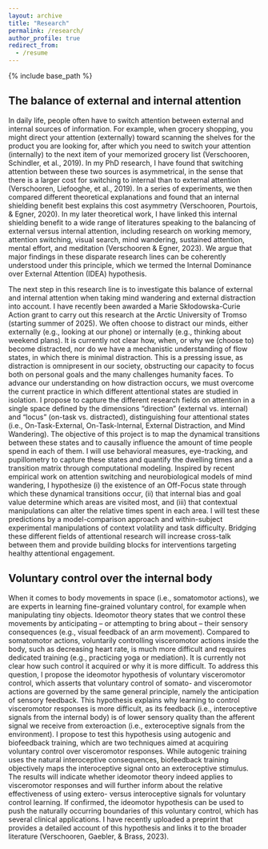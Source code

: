 ```yaml
---
layout: archive
title: "Research"
permalink: /research/
author_profile: true
redirect_from:
  - /resume
---
```


{% include base_path %}


## The balance of external and internal attention

In daily life, people often have to switch attention between external and internal sources of information. For example, when grocery shopping, you might direct your attention (externally) toward scanning the shelves for the product you are looking for, after which you need to switch your attention (internally) to the next item of your memorized grocery list (Verschooren, Schindler, et al., 2019). In my PhD research, I have found that switching attention between these two sources is asymmetrical, in the sense that there is a larger cost for switching to internal than to external attention (Verschooren, Liefooghe, et al., 2019). In a series of experiments, we then compared different theoretical explanations and found that an internal shielding benefit best explains this cost asymmetry (Verschooren, Pourtois, & Egner, 2020). In my later theoretical work, I have linked this internal shielding benefit to a wide range of literatures speaking to the balancing of external versus internal attention, including research on working memory, attention switching, visual search, mind wandering, sustained attention, mental effort, and meditation (Verschooren & Egner, 2023). We argue that major findings in these disparate research lines can be coherently understood under this principle, which we termed the Internal Dominance over External Attention (IDEA) hypothesis.

The next step in this research line is to investigate this balance of external and internal attention when taking mind wandering and external distraction into account. I have recently been awarded a Marie Skłodowska-Curie Action grant to carry out this research at the Arctic University of Tromso (starting summer of 2025). We often choose to distract our minds, either externally (e.g., looking at our phone) or internally (e.g., thinking about weekend plans). It is currently not clear how, when, or why we (choose to) become distracted, nor do we have a mechanistic understanding of flow states, in which there is minimal distraction. This is a pressing issue, as distraction is omnipresent in our society, obstructing our capacity to focus both on personal goals and the many challenges humanity faces. To advance our understanding on how distraction occurs, we must overcome the current practice in which different attentional states are studied in isolation. I propose to capture the different research fields on attention in a single space defined by the dimensions “direction” (external vs. internal) and “locus” (on-task vs. distracted), distinguishing four attentional states (i.e., On-Task-External, On-Task-Internal, External Distraction, and Mind Wandering). The objective of this project is to map the dynamical transitions between these states and to causally influence the amount of time people spend in each of them. I will use behavioral measures, eye-tracking, and pupillometry to capture these states and quantify the dwelling times and a transition matrix through computational modeling. Inspired by recent empirical work on attention switching and neurobiological models of mind wandering, I hypothesize (i) the existence of an Off-Focus state through which these dynamical transitions occur, (ii) that internal bias and goal value determine which areas are visited most, and (iii) that contextual manipulations can alter the relative times spent in each area. I will test these predictions by a model-comparison approach and within-subject experimental manipulations of context volatility and task difficulty. Bridging these different fields of attentional research will increase cross-talk between them and provide building blocks for interventions targeting healthy attentional engagement.

## Voluntary control over the internal body

When it comes to body movements in space (i.e., somatomotor actions), we are experts in learning fine-grained voluntary control, for example when manipulating tiny objects. Ideomotor theory states that we control these movements by anticipating – or attempting to bring about – their sensory consequences (e.g., visual feedback of an arm movement). Compared to somatomotor actions, voluntarily controlling visceromotor actions inside the body, such as decreasing heart rate, is much more difficult and requires dedicated training (e.g., practicing yoga or mediation). It is currently not clear how such control it acquired or why it is more difficult. To address this question, I propose the ideomotor hypothesis of voluntary visceromotor control, which asserts that voluntary control of somato- and visceromotor actions are governed by the same general principle, namely the anticipation of sensory feedback. This hypothesis explains why learning to control visceromotor responses is more difficult, as its feedback (i.e., interoceptive signals from the internal body) is of lower sensory quality than the afferent signal we receive from exteroaction (i.e., exteroceptive signals from the environment). I propose to test this hypothesis using autogenic and biofeedback training, which are two techniques aimed at acquiring voluntary control over visceromotor responses. While autogenic training uses the natural interoceptive consequences, biofeedback training objectively maps the interoceptive signal onto an exteroceptive stimulus. The results will indicate whether ideomotor theory indeed applies to visceromotor responses and will further inform about the relative effectiveness of  using extero- versus interoceptive signals for voluntary control learning. If confirmed, the ideomotor hypothesis can be used to push the naturally occurring boundaries of this voluntary control, which has several clinical applications. I have recently uploaded a preprint that provides a detailed account of this hypothesis and links it to the broader literature (Verschooren, Gaebler, & Brass, 2023).
